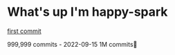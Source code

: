 <h1>What's up I'm happy-spark</h1>
<a href="https://github.com/happy-spark/WhyNotCommits/commit/2af5613aa878039b68fa43a34042e4e5af426eb9">first commit</a>

999,999 commits - 2022-09-15
1M commits🎉
